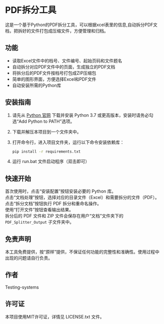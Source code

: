 ﻿# PDF拆分工具

这是一个基于Python的PDF拆分工具，可以根据xcel表里的信息,自动拆分PDF文档，把拆好的文件打包成压缩文件，方便管理和归档。

## 功能
- 读取Excel文件中的档号、文件编号、起始页码和文件题名
- 自动拆分对应PDF文件中的页面，生成独立的PDF文档
- 将拆分后的PDF文件按档号打包成ZIP压缩包
- 简单的图形界面，方便选择Excel和PDF文件
- 自动安装所需的Python库

## 安装指南
1. 请先从 [Python 官网](https://www.python.org/downloads/) 下载并安装 Python 3.7 或更高版本，安装时请务必勾选“Add Python to PATH”选项。  
2. 下载并解压本项目到一个文件夹中。  
3. 打开命令行，进入项目文件夹，运行以下命令安装依赖库：

   ```bash
   pip install -r requirements.txt

4. 运行 run.bat 文件启动程序（双击即可）

## 快速开始
首次使用时，点击“安装配置”按钮安装必要的 Python 库。  
点击“文档处理”按钮，选择对应的目录文件（Excel）和需要拆分的文件（PDF）。  
点击“拆分文档”按钮执行 PDF 拆分和重命名操作。  
使用“打开文件”按钮查看输出结果。  
拆分后的 PDF 文件和 ZIP 文件会保存在用户“文档”文件夹下的 `PDF_Splitter_Output` 子文件夹中。


## 免责声明
本工具免费提供，按“原样”提供，不保证任何功能的完整性和准确性。使用过程中出现的问题请自行负责。

## 作者
Testing-systems

## 许可证
本项目使用MIT许可证，详情见 LICENSE.txt 文件。
